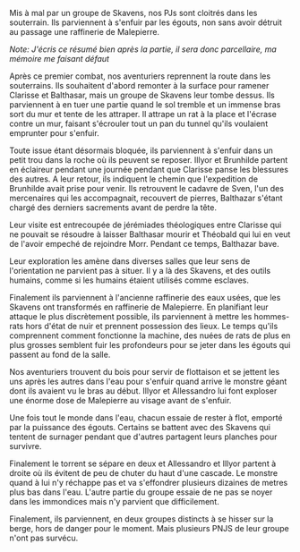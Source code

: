 Mis à mal par un groupe de Skavens, nos PJs sont cloitrés dans les souterrain.
Ils parviennent à s'enfuir par les égouts, non sans avoir détruit au passage une
raffinerie de Malepierre.

_Note: J'écris ce résumé bien après la partie, il sera donc parcellaire, ma
mémoire me faisant défaut_

Après ce premier combat, nos aventuriers reprennent la route dans les
souterrains. Ils souhaitent d'abord remonter à la surface pour ramener Clarisse
et Balthasar, mais un groupe de Skavens leur tombe dessus. Ils parviennent à en
tuer une partie quand le sol tremble et un immense bras sort du mur et tente de
les attraper. Il attrape un rat à la place et l'écrase contre un mur, faisant
s'écrouler tout un pan du tunnel qu'ils voulaient emprunter pour s'enfuir.

Toute issue étant désormais bloquée, ils parviennent à s'enfuir dans un petit
trou dans la roche où ils peuvent se reposer. Illyor et Brunhilde partent en
éclaireur pendant une journée pendant que Clarisse panse les blessures des
autres. A leur retour, ils indiquent le chemin que l'expedition de Brunhilde
avait prise pour venir. Ils retrouvent le cadavre de Sven, l'un des mercenaires
qui les accompagnait, recouvert de pierres, Balthazar s'étant chargé des
derniers sacrements avant de perdre la tête.

Leur visite est entrecoupée de jérémiades théologiques entre Clarisse qui ne
pouvait se résoudre à laisser Balthasar mourir et Théobald qui lui en veut de
l'avoir empeché de rejoindre Morr. Pendant ce temps, Balthazar bave.

Leur exploration les amène dans diverses salles que leur sens de l'orientation ne
parvient pas à situer. Il y a là des Skavens, et des outils humains, comme si
les humains étaient utilisés comme esclaves.

Finalement ils parviennent à l'ancienne raffinerie des eaux usées, que les
Skavens ont transformés en raffinerie de Malepierre. En planifiant leur attaque
le plus discrètement possible, ils parviennent à mettre les hommes-rats hors
d'état de nuir et prennent possession des lieux. Le temps qu'ils comprennent
comment fonctionne la machine, des nuées de rats de plus en plus grosses
semblent fuir les profondeurs pour se jeter dans les égouts qui passent au fond
de la salle.

Nos aventuriers trouvent du bois pour servir de flottaison et se jettent les uns
après les autres dans l'eau pour s'enfuir quand arrive le monstre géant dont ils
avaient vu le bras au début. Illyor et Allessandro lui font exploser une énorme
dose de Malepierre au visage avant de s'enfuir.

Une fois tout le monde dans l'eau, chacun essaie de rester à flot, emporté par
la puissance des égouts. Certains se battent avec des Skavens qui tentent de
surnager pendant que d'autres partagent leurs planches pour survivre.

Finalement le torrent se sépare en deux et Allessandro et Illyor partent
à droite où ils évitent de peu de chuter du haut d'une cascade. Le monstre
quand à lui n'y réchappe pas et va s'effondrer plusieurs dizaines de metres
plus bas dans l'eau. L'autre partie du groupe essaie de ne pas se noyer dans
les immondices mais n'y parvient que difficilement.

Finalement, ils parviennent, en deux groupes distincts à se hisser sur la
berge, hors de danger pour le moment. Mais plusieurs PNJS de leur groupe n'ont
pas survécu.
